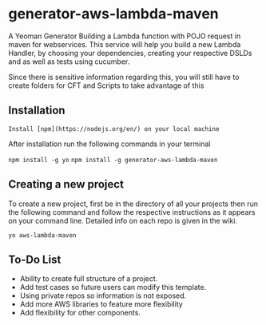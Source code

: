 # generator-aws-lambda-maven

A Yeoman Generator Building a Lambda function with POJO request in maven for webservices. This service will help you build a new Lambda Handler, by choosing your dependencies, creating your respective DSLDs and as well as tests using cucumber. 

Since there is sensitive information regarding this, you will still have to create folders for CFT and Scripts to take advantage of this

## Installation

`Install [npm](https://nodejs.org/en/) on your local machine`

After installation run the following commands in your terminal

`npm install -g yo`
`npm install -g generator-aws-lambda-maven`

## Creating a new project

To create a new project, first be in the directory of all your projects then run the following command and follow the respective instructions as it appears on your command line. Detailed info on each repo is given in the wiki.

`yo aws-lambda-maven`

## To-Do List

* Ability to create full structure of a project.
* Add test cases so future users can modify this template.
* Using private repos so information is not exposed.
* Add more AWS libraries to feature more flexibility
* Add flexibility for other components.